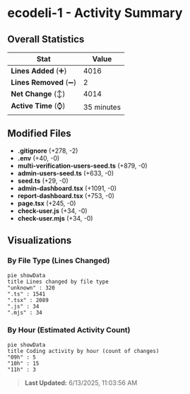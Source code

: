# ecodeli-1 - Activity Summary 

## Overall Statistics

| Stat                   | Value                                                             |
| ---------------------- | ----------------------------------------------------------------- |
| **Lines Added** (➕)   | 4016                                          |
| **Lines Removed** (➖) | 2                                        |
| **Net Change** (↕)    | 4014                |
| **Active Time** (⌚)   | 35 minutes |


## Modified Files
- **.gitignore** (+278, -2)
- **.env** (+40, -0)
- **multi-verification-users-seed.ts** (+879, -0)
- **admin-users-seed.ts** (+633, -0)
- **seed.ts** (+29, -0)
- **admin-dashboard.tsx** (+1091, -0)
- **report-dashboard.tsx** (+753, -0)
- **page.tsx** (+245, -0)
- **check-user.js** (+34, -0)
- **check-user.mjs** (+34, -0)

## Visualizations

### By File Type (Lines Changed)

```mermaid
pie showData
title Lines changed by file type
"unknown" : 320
".ts" : 1541
".tsx" : 2089
".js" : 34
".mjs" : 34
```

### By Hour (Estimated Activity Count)

```mermaid
pie showData
title Coding activity by hour (count of changes)
"09h" : 5
"10h" : 15
"11h" : 3
```


> **Last Updated:** 6/13/2025, 11:03:56 AM